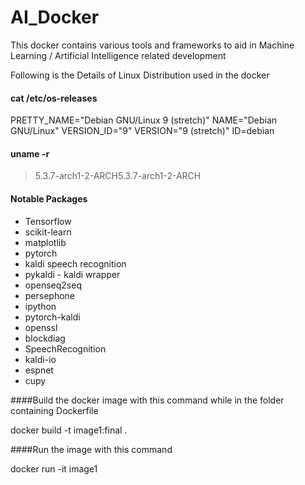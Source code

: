 # AI_Docker
This docker contains various tools and frameworks to aid in Machine Learning / Artificial Intelligence related development


Following is the Details of Linux Distribution used in the docker

####  cat /etc/os-releases
> 
PRETTY_NAME="Debian GNU/Linux 9 (stretch)"
NAME="Debian GNU/Linux"
VERSION_ID="9"
VERSION="9 (stretch)"
ID=debian

#### uname -r
> 5.3.7-arch1-2-ARCH5.3.7-arch1-2-ARCH

#### Notable Packages

- Tensorflow
- scikit-learn
- matplotlib
- pytorch
- kaldi speech recognition
- pykaldi - kaldi wrapper
- openseq2seq
- persephone
- ipython
- pytorch-kaldi
- openssl
- blockdiag
- SpeechRecognition
- kaldi-io
- espnet
- cupy

####Build the docker image with this command while in the folder containing Dockerfile
>
docker build -t image1:final .

####Run the image with this command
>
docker run -it image1
